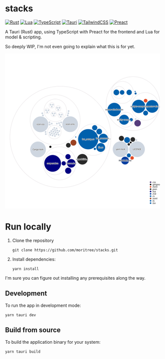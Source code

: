 # stacks

[![Rust](https://img.shields.io/badge/Rust-%23000000.svg?e&logo=rust&logoColor=white)](https://www.rust-lang.org/)
[![Lua](https://img.shields.io/badge/Lua-%232C2D72.svg?logo=lua&logoColor=white)](https://www.lua.org/)
[![TypeScript](https://img.shields.io/badge/TypeScript-3178C6?logo=typescript&logoColor=fff)](https://www.typescriptlang.org/)
[![Tauri](https://img.shields.io/badge/Tauri-24C8D8?logo=tauri&logoColor=fff)](https://v2.tauri.app/)
[![TailwindCSS](https://img.shields.io/badge/Tailwind%20CSS-%2338B2AC.svg?logo=tailwind-css&logoColor=white)](https://tailwindcss.com/)
[![Preact](https://img.shields.io/badge/Preact-673AB8?logo=preact&logoColor=fff)](https://preactjs.com/)

A Tauri (Rust) app, using TypeScript with Preact for the frontend and Lua for model & scripting.

So deeply WIP, I'm not even going to explain what this is for yet.

![Visualization of the codebase](./diagram.svg)

# Run locally
1. Clone the repository
   ```
   git clone https://github.com/moritree/stacks.git
   ```
2. Install dependencies:
   ```
   yarn install
   ```

I'm sure you can figure out installing any prerequisites along the way.

## Development
To run the app in development mode:

```
yarn tauri dev
```

## Build from source
To build the application binary for your system:

```
yarn tauri build
```
